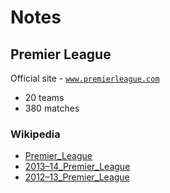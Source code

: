 # Notes

## Premier League

Official site - [`www.premierleague.com`](http://www.premierleague.com)

- 20 teams
- 380 matches

### Wikipedia

- [Premier_League](http://en.wikipedia.org/wiki/Premier_League)
- [2013–14_Premier_League](http://en.wikipedia.org/wiki/2013–14_Premier_League)
- [2012–13_Premier_League](http://en.wikipedia.org/wiki/2012–13_Premier_League)


